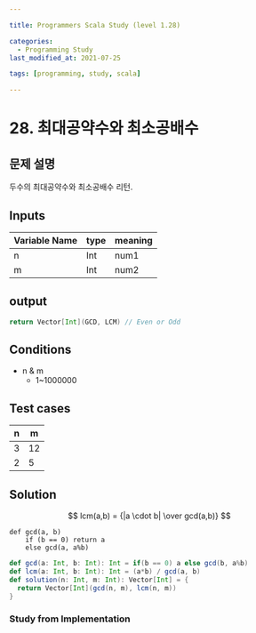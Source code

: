 ```yaml
---

title: Programmers Scala Study (level 1.28)

categories:
  - Programming Study
last_modified_at: 2021-07-25

tags: [programming, study, scala]

---
```


# 28. 최대공약수와 최소공배수

## 문제 설명

두수의 최대공약수와 최소공배수 리턴.

## Inputs

| Variable Name | type | meaning |
| ------------- | ---- | ------- |
| n             | Int  | num1    |
| m             | Int  | num2    |

## output

~~~scala
return Vector[Int](GCD, LCM) // Even or Odd
~~~

## Conditions

* n & m
  * 1~1000000

## Test cases

| n    | m    |
| ---- | ---- |
| 3    | 12   |
| 2    | 5    |

## Solution

$$
lcm(a,b) = {|a \cdot b| \over gcd(a,b)}
$$

~~~pseudocode
def gcd(a, b)
	if (b == 0) return a
	else gcd(a, a%b)
~~~

~~~scala
def gcd(a: Int, b: Int): Int = if(b == 0) a else gcd(b, a%b)
def lcm(a: Int, b: Int): Int = (a*b) / gcd(a, b)
def solution(n: Int, m: Int): Vector[Int] = {
  return Vector[Int](gcd(n, m), lcm(n, m))
}
~~~

### Study from Implementation

